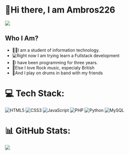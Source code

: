 # 👋Hi there, I am Ambros226
![](https://github-readme-stats.vercel.app/api?username=ambros226&theme=dark&hide_border=false&include_all_commits=true&count_private=false)
## Who I Am? 
- 👨‍🎓I am a student of information technology. 
- 💻Right now I am trying learn a Fullstack development 
- 🧠I have been programming for three years.
- 🎸Else I love Rock music, especialy British
- 🥁And I play on drums in band with my friends
  
# 💻 Tech Stack:
![HTML5](https://img.shields.io/badge/html5-%23E34F26.svg?style=for-the-badge&logo=html5&logoColor=white) ![CSS3](https://img.shields.io/badge/css3-%231572B6.svg?style=for-the-badge&logo=css3&logoColor=white) ![JavaScript](https://img.shields.io/badge/javascript-%23323330.svg?style=for-the-badge&logo=javascript&logoColor=%23F7DF1E) ![PHP](https://img.shields.io/badge/php-%23777BB4.svg?style=for-the-badge&logo=php&logoColor=white) ![Python](https://img.shields.io/badge/python-3670A0?style=for-the-badge&logo=python&logoColor=ffdd54) ![MySQL](https://img.shields.io/badge/mysql-4479A1.svg?style=for-the-badge&logo=mysql&logoColor=white)

# 📊 GitHub Stats:
![](https://github-readme-stats.vercel.app/api/top-langs/?username=ambros226&theme=dark&hide_border=false&include_all_commits=true&count_private=false&layout=compact)

 


